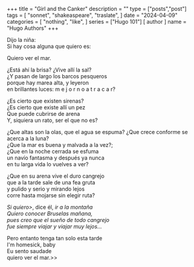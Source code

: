 +++
title = "Girl and the Canker"
description = ""
type = ["posts","post"]
tags = [
    "sonnet",
    "shakeaspeare",
    "traslate",
       ]
date = "2024-04-09"
categories = [
    "nothing",
    "like",
]
series = ["Hugo 101"]
[ author ]
  name = "Hugo Authors"
+++

Dijo la niña:  
Si hay cosa alguna que quiero es:  

Quiero ver el mar.  

¿Está ahí la brisa? ¿Vive allí la sal?  
¿Y pasan de largo los barcos pesqueros  
porque hay marea alta, y leyeron  
en brillantes luces: m e j o r n o a t r a c a r?  

¿Es cierto que existen sirenas?  
¿Es cierto que existe allí un pez  
Que puede cubrirse de arena  
Y, siquiera un rato, ser el que no es?  

¿Que  altas son la olas, que el agua se espuma?
¿Que crece conforme se acerca a la luna?  
¿Que la mar es buena y malvada a la vez?;  
¿Que en la noche cerrada se esfuma  
un navío fantasma y después ya nunca  
en tu larga vida lo vuelves a ver?  

¿Que en su arena vive el duro cangrejo  
que a la tarde sale de una fea gruta  
y pulido y serio y mirando lejos  
corre hasta mojarse sin elegir ruta?  

_Si quiero>_, dice él, _ir a la montaña  
Quiero conocer Bruselas mañana,  
pues creo que el sueño de todo cangrejo  
fue siempre viajar y viajar muy lejos..._

Pero entanto tenga tan solo esta tarde  
I'm homesick, baby  
Eu sento saudade  
quiero ver el mar.>>  

